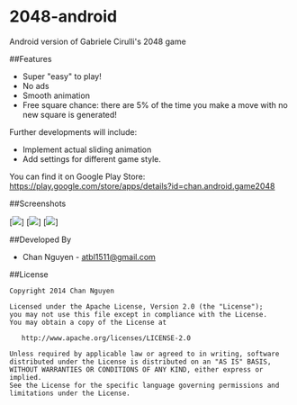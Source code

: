 2048-android
============

Android version of Gabriele Cirulli's 2048 game


##Features

* Super "easy" to play!
* No ads
* Smooth animation
* Free square chance: there are 5% of the time you make a move with no new square is generated!


Further developments will include:

* Implement actual sliding animation
* Add settings for different game style.

You can find it on Google Play Store:
https://play.google.com/store/apps/details?id=chan.android.game2048

##Screenshots

[<img src="https://raw.githubusercontent.com/channguyen/2048-android/master/playstore/one_scale.png">]
[<img src="https://raw.githubusercontent.com/channguyen/2048-android/master/playstore/two_scale.png">]
[<img src="https://raw.githubusercontent.com/channguyen/2048-android/master/playstore/three_scale.png">]



##Developed By

* Chan Nguyen - <atbl1511@gmail.com>



##License


    Copyright 2014 Chan Nguyen

    Licensed under the Apache License, Version 2.0 (the "License");
    you may not use this file except in compliance with the License.
    You may obtain a copy of the License at

       http://www.apache.org/licenses/LICENSE-2.0

    Unless required by applicable law or agreed to in writing, software
    distributed under the License is distributed on an "AS IS" BASIS,
    WITHOUT WARRANTIES OR CONDITIONS OF ANY KIND, either express or implied.
    See the License for the specific language governing permissions and
    limitations under the License.
